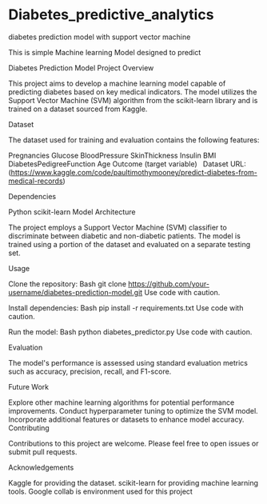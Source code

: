 # Diabetes_predictive_analytics
diabetes prediction model with support vector machine

This is simple Machine learning Model designed to predict 

Diabetes Prediction Model
Project Overview

This project aims to develop a machine learning model capable of predicting diabetes based on key medical indicators. 
The model utilizes the Support Vector Machine (SVM) algorithm from the scikit-learn library and is trained on a dataset sourced from Kaggle.

Dataset 

The dataset used for training and evaluation contains the following features:

Pregnancies
Glucose
BloodPressure
SkinThickness
Insulin
BMI
DiabetesPedigreeFunction
Age
Outcome (target variable)   
Dataset URL: (https://www.kaggle.com/code/paultimothymooney/predict-diabetes-from-medical-records)

Dependencies

Python
scikit-learn
Model Architecture

The project employs a Support Vector Machine (SVM) classifier to discriminate between diabetic and non-diabetic patients. The model is trained using a portion of the dataset and evaluated on a separate testing set.

Usage

Clone the repository:
Bash
git clone https://github.com/your-username/diabetes-prediction-model.git
Use code with caution.

Install dependencies:
Bash
pip install -r requirements.txt
Use code with caution.

Run the model:
Bash
python diabetes_predictor.py
Use code with caution.

Evaluation

The model's performance is assessed using standard evaluation metrics such as accuracy, precision, recall, and F1-score.

Future Work

Explore other machine learning algorithms for potential performance improvements.
Conduct hyperparameter tuning to optimize the SVM model.
Incorporate additional features or datasets to enhance model accuracy.
Contributing

Contributions to this project are welcome. 
Please feel free to open issues or submit pull requests.

 

Acknowledgements

Kaggle for providing the dataset.
scikit-learn for providing machine learning tools.
Google collab is environment used for this project 

